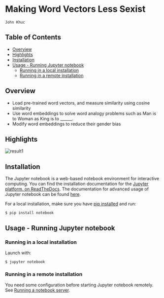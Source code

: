 # Making Word Vectors Less Sexist
`John Khuc`

## Table of Contents
- [Overview](#overview)
- [Highlights](#highlights)
- [Installation](#installation)
- [Usage - Running Jupyter notebook](#usage---running-jupyter-notebook)
	- [Running in a local installation](#running-in-a-local-installation)
	- [Running in a remote installation](#running-in-a-remote-installation)

## Overview
- Load pre-trained word vectors, and measure similarity using cosine similarity
- Use word embeddings to solve word analogy problems such as Man is to Woman as King is to ______. 
- Modify word embeddings to reduce their gender bias 

## Highlights
![result1](https://i.gyazo.com/f4d94596f577be6b6d35a442b24c8e35.png)

## Installation
The Jupyter notebook is a web-based notebook environment for interactive computing. 
You can find the installation documentation for the
[Jupyter platform, on ReadTheDocs](https://jupyter.readthedocs.io/en/latest/install.html).
The documentation for advanced usage of Jupyter notebook can be found
[here](https://jupyter-notebook.readthedocs.io/en/latest/).

For a local installation, make sure you have
[pip installed](https://pip.readthedocs.io/en/stable/installing/) and run:

    $ pip install notebook

## Usage - Running Jupyter notebook

### Running in a local installation

Launch with:

    $ jupyter notebook

### Running in a remote installation

You need some configuration before starting Jupyter notebook remotely. See [Running a notebook server](https://jupyter-notebook.readthedocs.io/en/stable/public_server.html).
